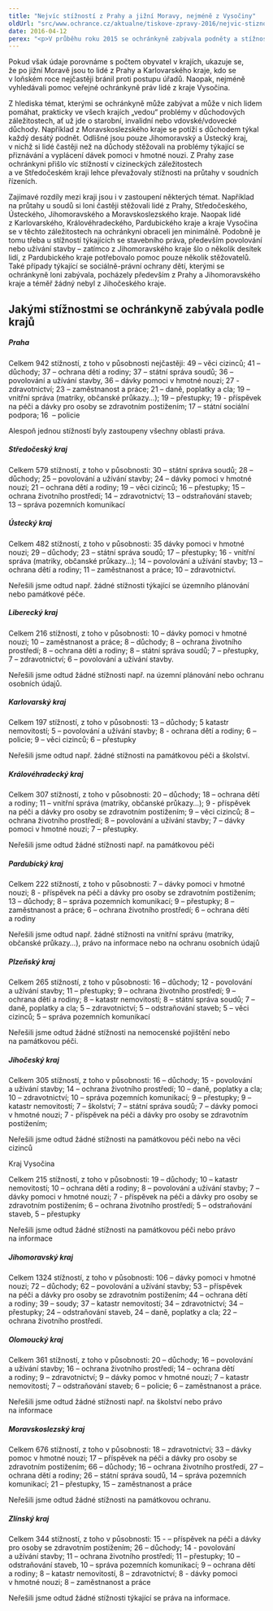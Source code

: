 ```yaml
---
title: "Nejvíc stížností z Prahy a jižní Moravy, nejméně z Vysočiny"
oldUrl: "src/www.ochrance.cz/aktualne/tiskove-zpravy-2016/nejvic-stiznosti-z-prahy-a-jizni-moravy-nejmene-z-vysociny"
date: 2016-04-12
perex: "<p>V průběhu roku 2015 se ochránkyně zabývala podněty a stížnostmi lidí ze všech krajů České republiky. Nejvíce jich bylo z Jihomoravského kraje (1324 stížností) a z Prahy (942 stížností). Hned za nimi následuje Moravskoslezský kraj (676 stížností) a Středočeský kraj (579 stížností).</p>"
---
```


<!-- imported from the old website -->

<p>Pokud však údaje porovnáme s počtem obyvatel v krajích, ukazuje se, že po jižní Moravě jsou to lidé z Prahy a Karlovarského kraje, kdo se v loňském roce nejčastěji bránil proti postupu úřadů. Naopak, nejméně vyhledávali pomoc veřejné ochránkyně práv lidé z kraje Vysočina.</p> <p>Z hlediska témat, kterými se ochránkyně může zabývat a může v nich lidem pomáhat, prakticky ve všech krajích „vedou“ problémy v důchodových záležitostech, ať už jde o starobní, invalidní nebo vdovské/vdovecké důchody. Například z Moravskoslezského kraje se potíží s důchodem týkal každý desátý podnět. Odlišné jsou pouze Jihomoravský a Ústecký kraj, v nichž si lidé častěji než na důchody stěžovali na problémy týkající se přiznávání a vyplácení dávek pomoci v hmotné nouzi. Z Prahy zase ochránkyni přišlo víc stížností v cizineckých záležitostech a ve Středočeském kraji lehce převažovaly stížnosti na průtahy v soudních řízeních.</p> <p>Zajímavé rozdíly mezi kraji jsou i v zastoupení některých témat. Například na průtahy u soudů si loni častěji stěžovali lidé z Prahy, Středočeského, Ústeckého, Jihomoravského a Moravskoslezského kraje. Naopak lidé z Karlovarského, Královéhradeckého, Pardubického kraje a kraje Vysočina se v těchto záležitostech na ochránkyni obraceli jen minimálně. Podobně je tomu třeba u stížností týkajících se stavebního práva, především povolování nebo užívání stavby – zatímco z Jihomoravského kraje šlo o několik desítek lidí, z Pardubického kraje potřebovalo pomoc pouze několik stěžovatelů. Také případy týkající se sociálně-právní ochrany dětí, kterými se ochránkyně loni zabývala, pocházely především z Prahy a Jihomoravského kraje a téměř žádný nebyl z Jihočeského kraje.</p> <h2>Jakými stížnostmi se ochránkyně zabývala podle krajů</h2> <h5>Praha</h5> <p>Celkem 942 stížností, z toho v působnosti nejčastěji: 49 – věci cizinců; 41 – důchody; 37 – ochrana dětí a rodiny; 37 – státní správa soudů; 36 – povolování a užívání stavby, 36 – dávky pomoci v hmotné nouzi; 27 - zdravotnictví; 23 – zaměstnanost a práce; 21 – daně, poplatky a cla; 19 – vnitřní správa (matriky, občanské průkazy…); 19 – přestupky; 19 - příspěvek na péči a dávky pro osoby se zdravotním postižením; 17 – státní sociální podpora; 16  – policie</p> <p>Alespoň jednou stížností byly zastoupeny všechny oblasti práva.</p> <h5>Středočeský kraj</h5> <p>Celkem 579 stížností, z toho v působnosti: 30 – státní správa soudů; 28 – důchody; 25 – povolování a užívání stavby; 24 – dávky pomoci v hmotné nouzi; 21 – ochrana dětí a rodiny; 19 – věci cizinců; 16 – přestupky; 15 – ochrana životního prostředí; 14 – zdravotnictví; 13 – odstraňování staveb; 13 – správa pozemních komunikací</p> <h5>Ústecký kraj</h5> <p>Celkem 482 stížností, z toho v působnosti: 35 dávky pomoci v hmotné nouzi; 29 – důchody; 23 – státní správa soudů; 17 – přestupky; 16 - vnitřní správa (matriky, občanské průkazy…); 14 – povolování a užívání stavby; 13 – ochrana dětí a rodiny; 11 – zaměstnanost a práce; 10 – zdravotnictví.</p> <p>Neřešili jsme odtud např. žádné stížnosti týkající se územního plánování nebo památkové péče.</p> <h5>Liberecký kraj</h5> <p>Celkem 216 stížností, z toho v působnosti: 10 – dávky pomoci v hmotné nouzi; 10 – zaměstnanost a práce; 8 – důchody; 8 – ochrana životního prostředí; 8 – ochrana dětí a rodiny; 8 – státní správa soudů; 7 – přestupky, 7 – zdravotnictví; 6 – povolování a užívání stavby.</p> <p>Neřešili jsme odtud žádné stížnosti např. na územní plánování nebo ochranu osobních údajů.</p> <h5>Karlovarský kraj</h5> <p>Celkem 197 stížností, z toho v působnosti: 13 – důchody; 5 katastr nemovitostí; 5 – povolování a užívání stavby; 8 - ochrana dětí a rodiny; 6 – policie; 9 – věci cizinců; 6 – přestupky</p> <p>Neřešili jsme odtud např. žádné stížnosti na památkovou péči a školství.</p> <h5>Královéhradecký kraj</h5> <p>Celkem 307 stížností, z toho v působnosti: 20 – důchody; 18 – ochrana dětí a rodiny; 11 – vnitřní správa (matriky, občanské průkazy…); 9 - příspěvek na péči a dávky pro osoby se zdravotním postižením; 9 – věci cizinců; 8 – ochrana životního prostředí; 8 – povolování a užívání stavby; 7 – dávky pomoci v hmotné nouzi; 7 – přestupky.</p> <p>Neřešili jsme odtud žádné stížnosti např. na památkovou péči</p> <h5>Pardubický kraj</h5> <p>Celkem 222 stížností, z toho v působnosti: 7 – dávky pomoci v hmotné nouzi; 8 - příspěvek na péči a dávky pro osoby se zdravotním postižením; 13 – důchody; 8 – správa pozemních komunikací; 9 – přestupky; 8 – zaměstnanost a práce; 6 – ochrana životního prostředí; 6 – ochrana dětí a rodiny</p> <p>Neřešili jsme odtud např. žádné stížnosti na vnitřní správu (matriky, občanské průkazy…), právo na informace nebo na ochranu osobních údajů</p> <h5>Plzeňský kraj</h5> <p>Celkem 265 stížností, z toho v působnosti: 16 – důchody; 12 - povolování a užívání stavby; 11 – přestupky; 9 – ochrana životního prostředí; 9 – ochrana dětí a rodiny; 8 – katastr nemovitostí; 8 – státní správa soudů; 7 – daně, poplatky a cla; 5 – zdravotnictví; 5 – odstraňování staveb; 5 – věci cizinců; 5 – správa pozemních komunikací</p> <p>Neřešili jsme odtud žádné stížnosti na nemocenské pojištění nebo na památkovou péči.</p> <h5>Jihočeský kraj</h5> <p>Celkem 305 stížností, z toho v působnosti: 16 – důchody; 15 - povolování a užívání stavby; 14 – ochrana životního prostředí; 10 – daně, poplatky a cla; 10 – zdravotnictví; 10 – správa pozemních komunikací; 9 – přestupky; 9 – katastr nemovitostí; 7 – školství; 7 – státní správa soudů; 7 – dávky pomoci v hmotné nouzi; 7 - příspěvek na péči a dávky pro osoby se zdravotním postižením;</p> <p>Neřešili jsme odtud žádné stížnosti na památkovou péči nebo na věci cizinců</p> <p>Kraj Vysočina</p> <p>Celkem 215 stížností, z toho v působnosti: 19 – důchody; 10 – katastr nemovitostí; 10 – ochrana dětí a rodiny; 8 – povolování a užívání stavby; 7 – dávky pomoci v hmotné nouzi; 7 - příspěvek na péči a dávky pro osoby se zdravotním postižením; 6 – ochrana životního prostředí; 5 – odstraňování staveb, 5 – přestupky</p> <p>Neřešili jsme odtud žádné stížnosti na památkovou péči nebo právo na informace</p> <h5>Jihomoravský kraj</h5> <p>Celkem 1324 stížností, z toho v působnosti: 106 – dávky pomoci v hmotné nouzi; 72 – důchody; 62 – povolování a užívání stavby; 53 – příspěvek na péči a dávky pro osoby se zdravotním postižením; 44 – ochrana dětí a rodiny; 39 – soudy; 37 – katastr nemovitostí; 34 – zdravotnictví; 34 – přestupky; 24 – odstraňování staveb, 24 – daně, poplatky a cla; 22 – ochrana životního prostředí.</p> <h5>Olomoucký kraj</h5> <p>Celkem 361 stížností, z toho v působnosti: 20 – důchody; 16 – povolování a užívání stavby; 16 – ochrana životního prostředí; 14 – ochrana dětí a rodiny; 9 – zdravotnictví; 9 – dávky pomoc v hmotné nouzi; 7 – katastr nemovitostí; 7 – odstraňování staveb; 6 – policie; 6 – zaměstnanost a práce.</p> <p>Neřešili jsme odtud žádné stížnosti např. na školství nebo právo na informace</p> <h5>Moravskoslezský kraj</h5> <p>Celkem 676 stížností, z toho v působnosti: 18 – zdravotnictví; 33 – dávky pomoc v hmotné nouzi; 17 – příspěvek na péči a dávky pro osoby se zdravotním postižením; 66 – důchody; 16 – ochrana životního prostředí, 27 – ochrana dětí a rodiny; 26 – státní správa soudů, 14 – správa pozemních komunikací; 21 – přestupky, 15 – zaměstnanost a práce</p> <p>Neřešili jsme odtud žádné stížnosti na památkovou ochranu.</p> <h5>Zlínský kraj</h5> <p>Celkem 344 stížností, z toho v působnosti: 15 - – příspěvek na péči a dávky pro osoby se zdravotním postižením; 26 – důchody; 14 - povolování a užívání stavby; 11 – ochrana životního prostředí; 11 – přestupky; 10 – odstraňování staveb, 10 – správa pozemních komunikací; 9 – ochrana dětí a rodiny; 8 – katastr nemovitostí, 8 – zdravotnictví; 8 - dávky pomoci v hmotné nouzi; 8 – zaměstnanost a práce</p> <p>Neřešili jsme odtud žádné stížnosti týkající se práva na informace.</p>
